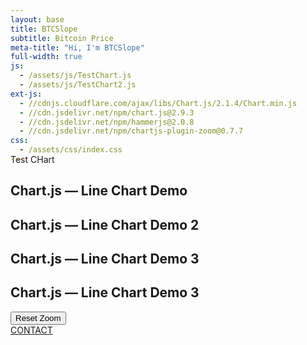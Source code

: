 ```yaml
---
layout: base
title: BTCSlope
subtitle: Bitcoin Price
meta-title: "Hi, I'm BTCSlope"
full-width: true
js: 
  - /assets/js/TestChart.js
  - /assets/js/TestChart2.js
ext-js: 
  - //cdnjs.cloudflare.com/ajax/libs/Chart.js/2.1.4/Chart.min.js
  - //cdn.jsdelivr.net/npm/chart.js@2.9.3
  - //cdn.jsdelivr.net/npm/hammerjs@2.0.8
  - //cdn.jsdelivr.net/npm/chartjs-plugin-zoom@0.7.7
css:
  - /assets/css/index.css
---
```



<!-- Info from here: https://www.sitepoint.com/introduction-chart-js-2-0-six-examples/ --!>

<div id="main-sections" style="margin-top:-30px;">

<div id="services-out" class="page-section">
  <div id="services">
	<div class="section-title">Test CHart</div>
	
    <div class="container">
      <h2>Chart.js — Line Chart Demo</h2>
      <div>
        <canvas id="myChart"></canvas>
      </div>
    </div>
    
     <div class="container">
      <h2>Chart.js — Line Chart Demo 2</h2>
      <div>
    	<canvas id="myChart2"></canvas>
      </div>
    </div>
    
      <div class="container">
      <h2>Chart.js — Line Chart Demo 3</h2>
      <div>
    	<canvas id="myChart3"></canvas>
      </div>
    </div>
        
      <div class="container">
      <h2>Chart.js — Line Chart Demo 3</h2>	
    	<div style="width:75%;">
        	<button onclick="resetZoom()">Reset Zoom</button>
        	<canvas id="myChart4"></canvas>
    	</div>
    </div>
    
  <a href="/contact" class="contact-me-btn actionbtn">
    <span class="far fa-envelope" aria-hidden="true"></span>
    CONTACT
  </a>
    
</div>
</div>
</div>
